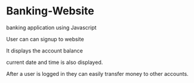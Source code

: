 # Banking-Website
 banking application using Javascript

 User can can signup to website

 It displays the account balance

  current date and time is also displayed.

 After a user is logged in they can easily transfer money to other accounts.
